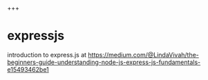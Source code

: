 +++

# expressjs



introduction to express.js at https://medium.com/@LindaVivah/the-beginners-guide-understanding-node-js-express-js-fundamentals-e15493462be1
